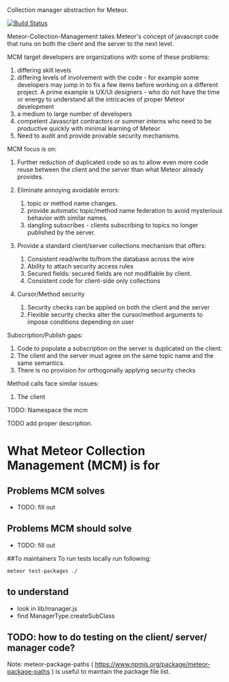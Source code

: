 Collection manager abstraction for Meteor.

[![Build Status](https://travis-ci.org/whalepath/meteor-collection-management.svg?branch=master)](https://travis-ci.org/whalepath/meteor-collection-management)

Meteor-Collection-Management takes Meteor's concept of javascript code that runs on both the client and the server to 
the next level.

MCM target developers are organizations with some of these problems:

 1. differing skill levels 
 2. differing levels of involvement with the code - for example some developers may jump in to fix a few items before 
 working on a different project. A prime example is UX/UI designers - who do not have the time or energy
    to understand all the intricacies of proper Meteor development
 3. a medium to large number of developers
 4. competent Javascript contractors or summer interns who need to be productive quickly with minimal learning of Meteor
 5. Need to audit and provide provable security mechanisms.
 
MCM focus is on:

 1. Further reduction of duplicated code so as to allow even more code reuse between the client and the server
 than what Meteor already provides.
 
 2. Eliminate annoying avoidable errors:
 
    1. topic or method name changes.
    2. provide automatic topic/method name federation to avoid mysterious behavior with similar names.
    3. dangling subscribes - clients subscribing to topics no longer published by the server.
 
 3. Provide a standard client/server collections mechanism that offers:
 
    1. Consistent read/write to/from the database across the wire 
    2. Ability to attach security access rules
    3. Secured fields: secured fields are not modifiable by client.
    4. Consistent code for client-side only collections

 4. Cursor/Method security

    1. Security checks can be applied on both the client and the server
    2. Flexible security checks alter the cursor/method arguments to impose conditions depending on user


Subscription/Publish gaps:

 1. Code to populate a subscription on the server is duplicated on the client.
 2. The client and the server must agree on the same topic name and the same semantics. 
 3. There is no provision for orthogonally applying security checks
 
Method calls face similar issues:

 1. The client

TODO: Namespace the mcm

TODO add proper description.

# What Meteor Collection Management (MCM) is for

## Problems MCM solves
* TODO: fill out

## Problems MCM should solve
* TODO: fill out

##To maintainers
To run tests locally run following: 

```meteor test-packages ./```

## to understand
* look in lib/manager.js
* find ManagerType.createSubClass

## TODO: how to do testing on the client/ server/ manager code?



Note: meteor-package-paths ( https://www.npmjs.org/package/meteor-package-paths ) is useful to maintain the package file list.
